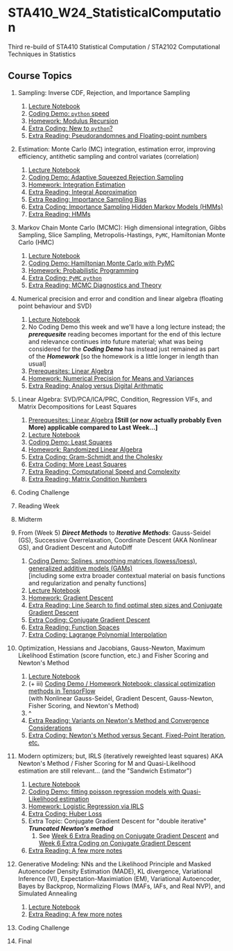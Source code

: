 # STA410_W24_StatisticalComputation
Third re-build of STA410 Statistical Computation / STA2102 Computational Techniques in Statistics

## Course Topics

1. Sampling: Inverse CDF, Rejection, and Importance Sampling
    1. [Lecture Notebook](Week1/STA410_W24_Week1_Lecture_Sampling.ipynb)
    2. [Coding Demo: `python` speed](Week1/STA410_W24_Week1_CodingDemo_MemoryUsage.ipynb)
    3. [Homework: Modulus ](Week1/STA410_W24_Week1_Homework_ModulusRecursion.ipynb)[Recursion](https://www.google.com/search?q=recursion)
    4. [Extra Coding: New to `python`?](Week1/STA410_W24_Week1_NewToPython_IntegerBinaryRepresentation.ipynb)
    5. [Extra Reading: Pseudorandomnes and Floating-point numbers](Week1/STA410_W24_Week1_Extra_PseudorandomnesAndComputerRepresentation.ipynb)
2. Estimation: Monte Carlo (MC) integration, estimation error, improving efficiency, antithetic sampling and control variates (correlation) 
    1. [Lecture Notebook](Week2/STA410_W24_Week2_Lecture_Estimation.ipynb)
    2. [Coding Demo: Adaptive Squeezed Rejection Sampling](Week2/STA410_W24_Week2_Demo_AdaptiveRejectionSampling.ipynb)
    3. [Homework: Integration Estimation](Week2/STA410_W24_Week2_Homework_EstimationViaSampling.ipynb)
    4. [Extra Reading: Integral Approximation](Week2/STA410_W24_Week2_Extra_IntegralApproximation.ipynb)       
    5. [Extra Reading: Importance Sampling Bias](Week2/STA410_W24_Week2_Extra_ImportanceSamplingBias.ipynb)
    6. [Extra Coding: Importance Sampling Hidden Markov Models (HMMs)](Week2/STA410_W24_Week2_Extra_AdvancedPython_ImportanceSamplingHMMs.ipynb)
    7. [Extra Reading: HMMs](Week2/STA410_W24_Week2_Extra_XiaoxuanHan_HMM_LikelihoodStateInference_ForwardViterbiBaum-Welch.pptx)
3. Markov Chain Monte Carlo (MCMC): High dimensional integration, Gibbs Sampling, Slice Sampling, Metropolis-Hastings, `PyMC`, Hamiltonian Monte Carlo (HMC)
    1. [Lecture Notebook](Week3/STA410_W24_Week3_Lecture_HighDimentionalIntegration.ipynb)
    2. [Coding Demo: Hamiltonian Monte Carlo with PyMC](Week3/STA410_W24_Week3_Demo_HMCwithPyMC.ipynb)
    3. [Homework: Probabilistic Programming](Week3/STA410_W24_Week3_Homework_ProbabilisticProgrammingPyMC.ipynb)
    4. [Extra Coding: `PyMC` `python`](Week3/STA410_W24_Week3_Extra_PyMCPython_ProbabilisticProgramming.ipynb)
    5. [Extra Reading: MCMC Diagnostics and Theory](Week3/STA410_W24_Week3_Extra_MCMCdiagnosticsAndTheory.ipynb)
4. Numerical precision and error and condition and linear algebra (floating point behaviour and SVD)
    1. [Lecture Notebook](Week4/STA410_W24_Week4_Lecture_NumericalErrors.ipynb)
    2. No Coding Demo this week and we'll have a long lecture instead; the ***prerequesite*** reading becomes important for the end of this lecture and relevance continues into future material; what was being considered for the ***Coding Demo*** has instead just remained as part of the ***Homework*** [so the homework is a little longer in length than usual]
    3. [Prerequesites: Linear Algebra](Week4/STA410_W24_Week4_Prerequesite_LinearAlgebra.ipynb)
    4. [Homework: Numerical Precision for Means and Variances](Week4/STA410_W24_Week4_Homework_AdditionVariance.ipynb)
    5. [Extra Reading: Analog versus Digital Arithmatic](Week4/STA410_W24_Week4_Extra_AnalogVsDigital_BitstringArithmatic_GracefulUnderflow.ipynb)
5. Linear Algebra: SVD/PCA/ICA/PRC, Condition, Regression VIFs, and Matrix Decompositions for Least Squares
    1. [Prerequesites: Linear Algebra](Week4/STA410_W24_Week4_Prerequesite_LinearAlgebra.ipynb) **[Still (or now actually probably Even More) applicable compared to Last Week...]**
    2. [Lecture Notebook](Week5/STA410_W24_Week5_Lecture_UsingLinearAlgebra.ipynb)
    3. [Coding Demo: Least Squares](Week5/STA410_W24_Week5_Demo_LeastSquares.ipynb)
    4. [Homework: Randomized Linear Algebra](Week5/STA410_W24_Week5_Homework_RandomizedLinearAlgebra.ipynb)
    5. [Extra Coding: Gram-Schmidt and the Cholesky](Week5/STA410_W24_Week5_Extra_LinearAlgebraAlgorithms.ipynb)
    6. [Extra Coding: More Least Squares](Week5/STA410_W24_Week5_Extra_MoreLeastSquares.ipynb)
    7. [Extra Reading: Computational Speed and Complexity](Week5/STA410_W24_Week5_Extra_SpeedAndBigOAlgorithmicComplexity.ipynb)
    8. [Extra Reading: Matrix Condition Numbers](Week5/STA410_W24_Week5_Extra_DerivingMatrixCondition.ipynb)
6. Coding Challenge
7. Reading Week
8. Midterm
9. From (Week 5) ***Direct Methods*** to ***Iterative Methods***: Gauss-Seidel (GS), Successive Overrelaxation, Coordinate Descent (AKA Nonlinear GS), and Gradient Descent and AutoDiff
    1. [Coding Demo: Splines, smoothing matrices (lowess/loess), generalized additive models (GAMs)](Week6/STA410_W24_Week6_Demo_FunctionRepresentation.ipynb)<br>[including some extra broader contextual material on basis functions and regularization and penalty functions]
    2. [Lecture Notebook](Week6/STA410_W24_Week6_Lecture_IterativeMethods.ipynb) 
    3. [Homework: Gradient Descent](Week6/STA410_W24_Week6_Homework_GradientDescent.ipynb) 
    4. [Extra Reading: Line Search to find optimal step sizes and Conjugate Gradient Descent](Week6/STA410_W24_Week6_Extra_LineSearch_ConjugateGradientMethods.ipynb)
    5. [Extra Coding: Conjugate Gradient Descent](Week6/STA410_W24_Week6_Extra_ConjugateGradientDescent.ipynb)
    6. [Extra Reading: Function Spaces](Week6/STA410_W24_Week6_Extra_FunctionSpaces.ipynb)
    7. [Extra Coding: Lagrange Polynomial Interpolation](Week6/STA410_W24_Week6_Extra_LagrangePolynomialInterpolation.ipynb)
10. Optimization, Hessians and Jacobians, Gauss-Newton, Maximum Likelihood Estimation (score function, etc.) and Fisher Scoring and Newton's Method
    1. [Lecture Notebook](Week7/STA410_W24_Week7_Lecture_Optimization.ipynb)
    2. (+ iii) [Coding Demo / Homework Notebook: classical optimization methods in TensorFlow](Week7/STA410_W24_Week7_CodingDemo_and_Homework_Optimization.ipynb)<br>(with Nonlinear Gauss-Seidel, Gradient Descent, Gauss-Newton, Fisher Scoring, and Newton's Method)
    3. ^
    4. [Extra Reading: Variants on Newton's Method and Convergence Considerations](Week7/STA410_W24_Week7_Extra_NewtonVariantsConvergence.ipynb)
    5. [Extra Coding: Newton's Method versus Secant, Fixed-Point Iteration, etc.](Week7/STA410_W24_Week7_Extra_NewtonVsSecantVsFixedPointIteration.ipynb)
11. Modern optimizers; but, IRLS (iteratively reweighted least squares) AKA Newton's Method / Fisher Scoring for M and Quasi-Likelihood estimation are still relevant... (and the "Sandwich Estimator")
    1. [Lecture Notebook](Week8/STA410_W24_Week8_Lecture_IRLS.ipynb)
    2. [Coding Demo: fitting poisson regression models with Quasi-Likelihood estimation](Week8/STA410_W24_Week8_CodingDemo_QuasiLikelihoodEstimation.ipynb)
    3. [Homework: Logistic Regression via IRLS](Week8/STA410_W24_Week8_Homework_LogisticRegressionIRLS.ipynb)
    4. [Extra Coding: Huber Loss](Week8/STA410_W24_Week8_Extra_HuberLossIRLS.ipynb)
    5. Extra Topic: Conjugate Gradient Descent for "double iterative" ***Truncated Newton's method***
        1. See [Week 6 Extra Reading on Conjugate Gradient Descent](Week6/STA410_W24_Week6_Extra_LineSearch_ConjugateGradientMethods.ipynb) and [Week 6 Extra Coding on Conjugate Gradient Descent](Week6/STA410_W24_Week6_Extra_ConjugateGradientDescent.ipynb)
    6. [Extra Reading: A few more notes](Week8/STA410_W24_Week8_Extra_Details.ipynb)
    
12. Generative Modeling: NNs and the Likelihood Principle and Masked Autoencoder Density Estimation (MADE), KL divergence, Variational Inference (VI), Expectation-Maximiation (EM), Variational Autoencoder, Bayes by Backprop, Normalizing Flows (MAFs, IAFs, and Real NVP), and Simulated Annealing
    1. [Lecture Notebook](Week9/STA410_W24_Week9_Lecture_GenerativeModeling.ipynb)
    2. [Extra Reading: A few more notes](Week9/STA410_W24_Week9_Extra_Copulas.ipynb)
13. Coding Challenge
14. Final
